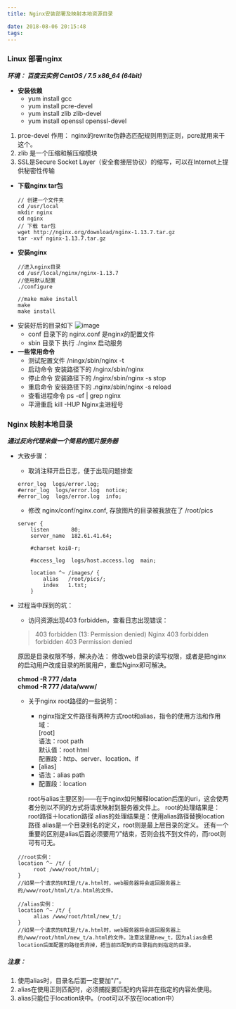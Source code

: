 ```yaml
---
title: Nginx安装部署及映射本地资源目录

date: 2018-08-06 20:15:48
tags:
---
```


### Linux 部署nginx

***环境： 百度云实例  CentOS / 7.5 x86_64 (64bit)***

* **安装依赖**
    * yum install gcc
    * yum install pcre-devel
    * yum install zlib zlib-devel
    * yum install openssl openssl-devel 

1. prce-devel 作用： nginx的rewrite伪静态匹配规则用到正则，pcre就用来干这个。
2. zlib 是一个压缩和解压缩模块
3.  SSL是Secure Socket Layer（安全套接层协议）的缩写，可以在Internet上提供秘密性传输
* **下载nginx tar包**
    ```
    // 创建一个文件夹
    cd /usr/local
    mkdir nginx
    cd nginx
    // 下载 tar包
    wget http://nginx.org/download/nginx-1.13.7.tar.gz
    tar -xvf nginx-1.13.7.tar.gz
    ```
* **安装nginx**
    ```
    //进入nginx目录 
    cd /usr/local/nginx/nginx-1.13.7
    //使用默认配置
    ./configure
    ```
    ```
    //make make install
    make
    make install
    ```
* 安装好后的目录如下
 ![image](http://182.61.41.64/images/1.jpg)
    * conf 目录下的 nginx.conf 是nginx的配置文件
    * sbin 目录下 执行 ./nginx 启动服务
* **一些常用命令**
    * 测试配置文件 /ningx/sbin/nginx -t
    * 启动命令 安装路径下的 /nginx/sbin/nginx
    * 停止命令 安装路径下的 /nginx/sbin/nginx -s stop
    * 重启命令 安装路径下的 .nginx/sbin/nginx -s reload
    * 查看进程命令 ps -ef | grep nginx
    * 平滑重启 kill -HUP Nginx主进程号
     
### Nginx 映射本地目录
***通过反向代理来做一个简易的图片服务器***

* 大致步骤：
    *  取消注释开启日志，便于出现问题排查
    ```
    error_log  logs/error.log;
    #error_log  logs/error.log  notice;
    #error_log  logs/error.log  info;

    ```
    * 修改 nginx/conf/nginx.conf, 存放图片的目录被我放在了 /root/pics    
    ```
    server {
        listen       80;
        server_name  182.61.41.64;

        #charset koi8-r;

        #access_log  logs/host.access.log  main;

        location ^~ /images/ {
            alias   /root/pics/;
            index   1.txt;
        }

    ```
* 过程当中踩到的坑：
    * 访问资源出现403 forbidden，查看日志出现错误：
    
    > 403 forbidden (13: Permission denied)  Nginx 403 forbidden forbidden 403 Permission denied
    
    原因是目录权限不够，解决办法： 修改web目录的读写权限，或者是把nginx的启动用户改成目录的所属用户，重启Nginx即可解决。

    **chmod -R 777 /data** <br/>
    **chmod -R 777 /data/www/**
    * 关于nginx root路径的一些说明：
        * nginx指定文件路径有两种方式root和alias，指令的使用方法和作用域：<br/>
        [root] <br/>
        语法：root path <br/>
        默认值：root html <br/>
        配置段：http、server、location、if
        * [alias] <br/>
        * 语法：alias path <br/>
        * 配置段：location
        
        root与alias主要区别——在于nginx如何解释location后面的uri，这会使两者分别以不同的方式将请求映射到服务器文件上。
        root的处理结果是：root路径＋location路径
        alias的处理结果是：使用alias路径替换location路径
        alias是一个目录别名的定义，root则是最上层目录的定义。
        还有一个重要的区别是alias后面必须要用“/”结束，否则会找不到文件的，而root则可有可无。

    ```
    //root实例：
    location ^~ /t/ {
         root /www/root/html/;
    }
    //如果一个请求的URI是/t/a.html时，web服务器将会返回服务器上的/www/root/html/t/a.html的文件。
    ```

    ```
    //alias实例：
    location ^~ /t/ {
         alias /www/root/html/new_t/;
    }
    //如果一个请求的URI是/t/a.html时，web服务器将会返回服务器上的/www/root/html/new_t/a.html的文件。注意这里是new_t，因为alias会把location后面配置的路径丢弃掉，把当前匹配到的目录指向到指定的目录。
    ```

    
##### 注意：
1. 使用alias时，目录名后面一定要加"/"。
2. alias在使用正则匹配时，必须捕捉要匹配的内容并在指定的内容处使用。
3. alias只能位于location块中。（root可以不放在location中）







